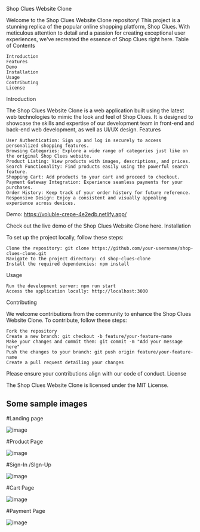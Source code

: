 Shop Clues Website Clone

Welcome to the Shop Clues Website Clone repository! This project is a stunning replica of the popular online shopping platform, Shop Clues. With meticulous attention to detail and a passion for creating exceptional user experiences, we've recreated the essence of Shop Clues right here.
Table of Contents

    Introduction
    Features
    Demo
    Installation
    Usage
    Contributing
    License

Introduction

The Shop Clues Website Clone is a web application built using the latest web technologies to mimic the look and feel of Shop Clues. It is designed to showcase the skills and expertise of our development team in front-end and back-end web development, as well as UI/UX design.
Features

    User Authentication: Sign up and log in securely to access personalized shopping features.
    Browsing Categories: Explore a wide range of categories just like on the original Shop Clues website.
    Product Listing: View products with images, descriptions, and prices.
    Search Functionality: Find products easily using the powerful search feature.
    Shopping Cart: Add products to your cart and proceed to checkout.
    Payment Gateway Integration: Experience seamless payments for your purchases.
    Order History: Keep track of your order history for future reference.
    Responsive Design: Enjoy a consistent and visually appealing experience across devices.

Demo: https://voluble-crepe-4e2edb.netlify.app/

Check out the live demo of the Shop Clues Website Clone here.
Installation

To set up the project locally, follow these steps:

    Clone the repository: git clone https://github.com/your-username/shop-clues-clone.git
    Navigate to the project directory: cd shop-clues-clone
    Install the required dependencies: npm install

Usage

    Run the development server: npm run start
    Access the application locally: http://localhost:3000

Contributing

We welcome contributions from the community to enhance the Shop Clues Website Clone. To contribute, follow these steps:

    Fork the repository
    Create a new branch: git checkout -b feature/your-feature-name
    Make your changes and commit them: git commit -m "Add your message here"
    Push the changes to your branch: git push origin feature/your-feature-name
    Create a pull request detailing your changes

Please ensure your contributions align with our code of conduct.
License

The Shop Clues Website Clone is licensed under the MIT License.

## Some sample images

#Landing page

![image](https://user-images.githubusercontent.com/119391188/229413930-bd293a1c-3f7b-4a0c-a178-17881759c55f.png)

#Product Page

![image](https://user-images.githubusercontent.com/119391188/229414115-3e56555c-bd8d-4312-a457-68be86224e7a.png)


#Sign-In /SIgn-Up

![image](https://user-images.githubusercontent.com/119391188/229414338-5ff3fc19-645a-4c38-9226-f0f731e8482c.png)

#Cart Page

![image](https://user-images.githubusercontent.com/119391188/229414420-a85e502e-2f63-4d62-9523-d07d40007bcb.png)

#Payment Page

![image](https://user-images.githubusercontent.com/119391188/229414510-ae214b10-bd31-4ac2-920e-9bac209c99ef.png)
